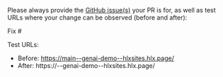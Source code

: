 Please always provide the [GitHub issue(s)](../issues) your PR is for, as well as test URLs where your change can be observed (before and after):

Fix #<gh-issue-id>

Test URLs:
- Before: https://main--genai-demo--hlxsites.hlx.page/
- After: https://<branch>--genai-demo--hlxsites.hlx.page/
